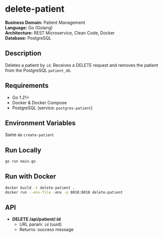 # delete-patient

**Business Domain:** Patient Management  
**Language:** Go (Golang)  
**Architecture:** REST Microservice, Clean Code, Docker  
**Database:** PostgreSQL

## Description

Deletes a patient by `id`. Receives a DELETE request and removes the patient from the PostgreSQL `patient_db`.

## Requirements

- Go 1.21+
- Docker & Docker Compose
- PostgreSQL (service: `postgres-patient`)

## Environment Variables

Same as `create-patient`

## Run Locally

```bash
go run main.go
```

## Run with Docker

```bash
docker build -t delete-patient .
docker run --env-file .env -p 8018:8018 delete-patient
```

## API

- **DELETE /api/patient/:id**
  - URL param: `id` (uuid)
  - Returns: success message
